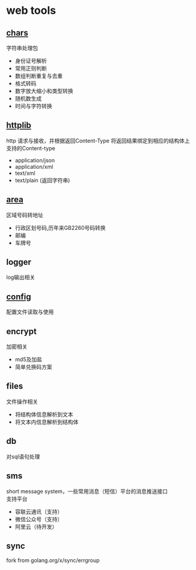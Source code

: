# web tools

## [chars](https://github.com/vgmdj/utils/tree/master/chars)
字符串处理包
- 身份证号解析
- 常用正则判断
- 数组判断重复与去重
- 格式转码
- 数字放大缩小和类型转换
- 随机数生成
- 时间与字符转换

## [httplib](https://github.com/vgmdj/utils/tree/master/httplib)
http 请求与接收，并根据返回Content-Type 将返回结果绑定到相应的结构体上<br>
支持的Content-type
- application/json
- application/xml
- text/xml
- text/plain (返回字符串)

## [area](https://github.com/vgmdj/utils/tree/master/area)
区域号码转地址
- 行政区划号码,历年来GB2260号码转换
- 邮编
- 车牌号

## logger
log输出相关

## [config](https://github.com/vgmdj/utils/tree/master/config)
配置文件读取与使用

## encrypt
加密相关
- md5及加盐
- 简单兑换码方案

## files
文件操作相关
- 将结构体信息解析到文本
- 将文本内信息解析到结构体

## db
对sql语句处理

## sms
short message system，一些常用消息（短信）平台的消息推送接口<br>
支持平台
- 容联云通讯（支持）
- 微信公众号（支持）
- 阿里云（待开发）

## sync
fork from golang.org/x/sync/errgroup


